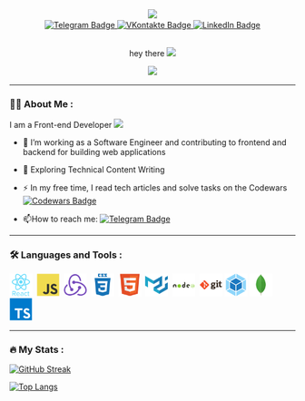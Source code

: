<div id="header" align="center">
  <img src="https://media.giphy.com/media/2zeji2UedvZzvIZ45N/giphy.gif" width="150px"/>
  <div id="badges">
    <a href="https://t.me/TakoSushi">
      <img src="https://img.shields.io/badge/Telegram-blue?style=for-the-badge&logo=telegram&logoColor=white" alt="Telegram Badge"/>
    </a>
    <a href="https://vk.com/blackgeometry">
      <img src="https://img.shields.io/badge/VKontakte-blue?style=for-the-badge&logo=vk&logoColor=white" alt="VKontakte Badge"/>
    </a>
    <a href="https://www.linkedin.com/in/petr-kuzora/">
      <img src="https://img.shields.io/badge/LinkedIn-blue?style=for-the-badge&logo=linkedin&logoColor=white" alt="LinkedIn Badge"/>
    </a>
  </div>
  <img src="https://komarev.com/ghpvc/?username=your-github-takosushi&style=flat-square&color=blue" alt=""/>
  <p>
    hey there
    <img src="https://media.giphy.com/media/m0dmKBkncVETJv2h0S/giphy.gif" width="30px"/>
  </p>
</div>
<div align="center">
  <img src="https://media.giphy.com/media/v1.Y2lkPTc5MGI3NjExZG96a3JvN25kcmN4N3BqcHowamlwa3gzYXlwY29weTk5eWI5bG9pOCZlcD12MV9pbnRlcm5hbF9naWZfYnlfaWQmY3Q9Zw/QHE5gWI0QjqF2/giphy.gif" width="400px" heigth="200px"/>
</div>

---

### :woman_technologist: About Me :
I am a Front-end Developer <img src="https://media.giphy.com/media/WUlplcMpOCEmTGBtBW/giphy.gif" width="30">
- :telescope: I’m working as a Software Engineer and contributing to frontend and backend for building web applications

- :seedling: Exploring Technical Content Writing

- :zap: In my free time, I read tech articles and solve tasks on the Codewars [![Codewars Badge](https://www.codewars.com/users/TakoSushi/badges/micro)](https://www.codewars.com/users/TakoSushi)

- :mailbox:How to reach me: [![Telegram Badge](https://img.shields.io/badge/-TakoSushi-blue?style=flat&logo=Telegram&logoColor=white)](https://t.me/TakoSushi)

---
  
### :hammer_and_wrench: Languages and Tools :
<div>
  <img src="https://github.com/devicons/devicon/blob/master/icons/react/react-original-wordmark.svg" title="React" alt="React" width="40" height="40"/>&nbsp;
    <img src="https://github.com/devicons/devicon/blob/master/icons/javascript/javascript-original.svg" title="JavaScript" alt="JavaScript" width="40" height="40"/>&nbsp;
  <img src="https://github.com/devicons/devicon/blob/master/icons/redux/redux-original.svg" title="Redux" alt="Redux " width="40" height="40"/>&nbsp;
  <img src="https://github.com/devicons/devicon/blob/master/icons/css3/css3-plain-wordmark.svg"  title="CSS3" alt="CSS" width="40" height="40"/>&nbsp;
  <img src="https://github.com/devicons/devicon/blob/master/icons/html5/html5-original.svg" title="HTML5" alt="HTML" width="40" height="40"/>&nbsp;
    <img src="https://github.com/devicons/devicon/blob/master/icons/materialui/materialui-original.svg" title="Material UI" alt="Material UI" width="40" height="40"/>&nbsp;
  <img src="https://github.com/devicons/devicon/blob/master/icons/nodejs/nodejs-original-wordmark.svg" title="NodeJS" alt="NodeJS" width="40" height="40"/>&nbsp;
  <img src="https://github.com/devicons/devicon/blob/master/icons/git/git-original-wordmark.svg" title="Git" **alt="Git" width="40" height="40"/>
  <img src="https://github.com/devicons/devicon/blob/master/icons/webpack/webpack-original.svg" title="Webpack" **alt="Webpack" width="40" height="40"/>
  <img src="https://github.com/devicons/devicon/blob/master/icons/mongodb/mongodb-original.svg" title="MongoDB" **alt="MongoDB" width="40" height="40"/>
    <img src="https://github.com/devicons/devicon/blob/master/icons/typescript/typescript-original.svg" title="TypeScript" **alt="TypeScript" width="40" height="40"/>

</div>

---

### :fire: My Stats :
[![GitHub Streak](http://github-readme-streak-stats.herokuapp.com?user=takosushi&theme=tokyonight&hide_border=true&border_radius=15&date_format=j%20M%5B%20Y%5D)](https://git.io/streak-stats)

[![Top Langs](https://github-readme-stats.vercel.app/api/top-langs/?username=takosushi&layout=compact&theme=vision-friendly-dark)](https://github.com/anuraghazra/github-readme-stats)

